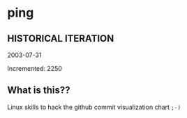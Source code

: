 # ping

## HISTORICAL ITERATION
2003-07-31

Incremented: 2250

## What is this?? 
Linux skills to hack the github commit visualization chart `;-)`
